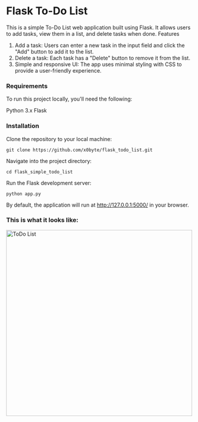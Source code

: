 # Flask To-Do List

This is a simple To-Do List web application built using Flask. It allows users to add tasks, view them in a list, and delete tasks when done.
Features

  1) Add a task: Users can enter a new task in the input field and click the "Add" button to add it to the list.
  2) Delete a task: Each task has a "Delete" button to remove it from the list.
  3) Simple and responsive UI: The app uses minimal styling with CSS to provide a user-friendly experience.

### Requirements

To run this project locally, you'll need the following:

  Python 3.x
  Flask

### Installation

Clone the repository to your local machine:
```
git clone https://github.com/x0byte/flask_todo_list.git
```

Navigate into the project directory:
```
cd flask_simple_todo_list
```

Run the Flask development server:
```
python app.py
```
By default, the application will run at http://127.0.0.1:5000/ in your browser.

### This is what it looks like:
<img src="Screenshot.png" alt="ToDo List" width="500"/>


